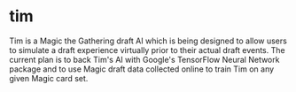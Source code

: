 tim
====

Tim is a Magic the Gathering draft AI which is being designed to allow users to
simulate a draft experience virtually prior to their actual draft events. The
current plan is to back Tim's AI with Google's TensorFlow Neural Network package
and to use Magic draft data collected online to train Tim on any given Magic
card set.

